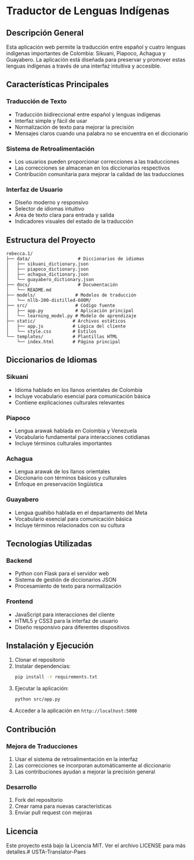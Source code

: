 # Traductor de Lenguas Indígenas

## Descripción General
Esta aplicación web permite la traducción entre español y cuatro lenguas indígenas importantes de Colombia: Sikuani, Piapoco, Achagua y Guayabero. La aplicación está diseñada para preservar y promover estas lenguas indígenas a través de una interfaz intuitiva y accesible.

## Características Principales

### Traducción de Texto
- Traducción bidireccional entre español y lenguas indígenas
- Interfaz simple y fácil de usar
- Normalización de texto para mejorar la precisión
- Mensajes claros cuando una palabra no se encuentra en el diccionario

### Sistema de Retroalimentación
- Los usuarios pueden proporcionar correcciones a las traducciones
- Las correcciones se almacenan en los diccionarios respectivos
- Contribución comunitaria para mejorar la calidad de las traducciones

### Interfaz de Usuario
- Diseño moderno y responsivo
- Selector de idiomas intuitivo
- Área de texto clara para entrada y salida
- Indicadores visuales del estado de la traducción

## Estructura del Proyecto
```
rebecca.1/
├── data/                  # Diccionarios de idiomas
│   ├── sikuani_dictionary.json
│   ├── piapoco_dictionary.json
│   ├── achagua_dictionary.json
│   └── guayabero_dictionary.json
├── docs/                  # Documentación
│   └── README.md
├── models/               # Modelos de traducción
│   └── nllb-200-distilled-600M/
├── src/                  # Código fuente
│   ├── app.py            # Aplicación principal
│   └── learning_model.py # Modelo de aprendizaje
├── static/              # Archivos estáticos
│   ├── app.js           # Lógica del cliente
│   └── style.css        # Estilos
└── templates/           # Plantillas HTML
    └── index.html       # Página principal
```

## Diccionarios de Idiomas

### Sikuani
- Idioma hablado en los llanos orientales de Colombia
- Incluye vocabulario esencial para comunicación básica
- Contiene explicaciones culturales relevantes

### Piapoco
- Lengua arawak hablada en Colombia y Venezuela
- Vocabulario fundamental para interacciones cotidianas
- Incluye términos culturales importantes

### Achagua
- Lengua arawak de los llanos orientales
- Diccionario con términos básicos y culturales
- Enfoque en preservación lingüística

### Guayabero
- Lengua guahibo hablada en el departamento del Meta
- Vocabulario esencial para comunicación básica
- Incluye términos relacionados con su cultura

## Tecnologías Utilizadas

### Backend
- Python con Flask para el servidor web
- Sistema de gestión de diccionarios JSON
- Procesamiento de texto para normalización

### Frontend
- JavaScript para interacciones del cliente
- HTML5 y CSS3 para la interfaz de usuario
- Diseño responsivo para diferentes dispositivos

## Instalación y Ejecución

1. Clonar el repositorio
2. Instalar dependencias:
   ```bash
   pip install -r requirements.txt
   ```
3. Ejecutar la aplicación:
   ```bash
   python src/app.py
   ```
4. Acceder a la aplicación en `http://localhost:5000`

## Contribución

### Mejora de Traducciones
1. Usar el sistema de retroalimentación en la interfaz
2. Las correcciones se incorporan automáticamente al diccionario
3. Las contribuciones ayudan a mejorar la precisión general

### Desarrollo
1. Fork del repositorio
2. Crear rama para nuevas características
3. Enviar pull request con mejoras

## Licencia
Este proyecto está bajo la Licencia MIT. Ver el archivo LICENSE para más detalles.# USTA-Translator-Paes

